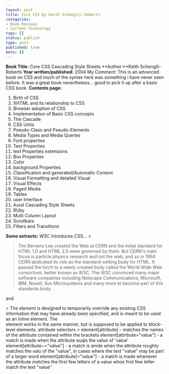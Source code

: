 ```yaml
---
layout: post
title: Core CSS by keith Schengili-Roberts
categories:
- Book Reviews
- Current Technology
tags: []
status: publish
type: post
published: true
meta: {}
---
```

**Book Title:** Core CSS Cascading Style Sheets **Author:**Keith Schengili-Roberts **Year written/published:** 2004 My Comment: This is an advanced book on CSS and much of the syntax here was something i have never seen before. It was a great book nevertheless... good to pick it up after a basic CSS book. **Contents page:**
1. Birth of CSS
2. XHTML and its relationship to CSS
3. Browser adoption of CSS
4. Implementation of Basic CSS concepts
5. The Cascade
6. CSS Units
7. Pseudo-Class and Pseudo-Elements
8. Media Types and Media Queries
9. Font properties
10. Text Properties
11. text Properties extensions
12. Box Properties
13. Color
14. background Properties
15. Classification and generated/Automatic Content
16. Visual Formatting and detailed Visual
17. Visual Effects
18. Paged Media
19. Tables
20. user Interface
21. Aural Cascading Style Sheets
22. RUby
23. Multi Column Layout
24. Scrollbars
25. Filters and Transitions

**Some extracts:** W3C introduces CSS... >  

> Tim Berners-Lee created the Web at CERN and the initial standard for HTML 1.0 and HTML 2.0 were governed by them. But CERN's main focus is particle physics research and not the web, and so in 1994 CERN abdicated its role as the standard-setting body for HTML. It passed the torch to a newly created body called the World Wide Web consortium, better known as W3C. The W3C convinced many major software companies including Netscape Communications, Microsoft, IBM, Novell, Sun Microsystems and many more to become part of this standards body.

<span> and <div> > The <span> element is designed to temporarily override any existing CSS information that may have already been specified, and is meant to be used as an inline element. The <div> element works in the same manner, but is supposed to be applied to block-level elements.
attribute selectors > element[attribute] - matches the names of the attirbute contained within the brackets element[attribute="value"] - a match is made when the attribute euqls the value of 'value' element[attribute~="value"] - a match is amde when the attribute roughly matches the valu of the "value", in cases where the text "value" may be part of a larger word element[attribute|="value"] - a match is made whenever the attribute matches the first few letters of a value whoe first few letter match the text "value"

